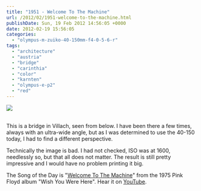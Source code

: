 ```yaml
---
title: "1951 - Welcome To The Machine"
url: /2012/02/1951-welcome-to-the-machine.html
publishDate: Sun, 19 Feb 2012 14:56:05 +0000
date: 2012-02-19 15:56:05
categories: 
  - "olympus-m-zuiko-40-150mm-f4-0-5-6-r"
tags: 
  - "architecture"
  - "austria"
  - "bridge"
  - "carinthia"
  - "color"
  - "karnten"
  - "olympus-e-p2"
  - "red"
---
```

<div class="container">
<div class="center"><a target="_blank" href="https://d25zfm9zpd7gm5.cloudfront.net/1200x1200/2012/20120219_130228_ps.jpg"><img src="https://d25zfm9zpd7gm5.cloudfront.net/0600x0600/2012/20120219_130228_ps.jpg" /></a></div>
</div>
<br />

This is a bridge in Villach, seen from below. I have been there a few times, always with an ultra-wide angle,  but as I was determined to use the 40-150 today, I had to find a different perspective.

 Technically the image is bad. I had not checked, ISO was at 1600, needlessly so, but that all does not matter. The result is still pretty impressive and I would have no problem printing it big.

The Song of the Day is "<a href="http://www.lyricsmode.com/lyrics/p/pink_floyd/welcome_to_the_machine.html" target="_blank">Welcome To The Machine</a>" from the 1975 Pink Floyd album  "Wish You Were Here". Hear it on <a href="http://www.youtube.com/watch?v=ZB_2oIKUVks" target="_blank">YouTube</a>.
